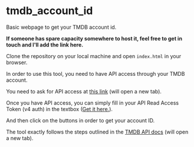 # tmdb_account_id
Basic webpage to get your TMDB account id.

<b>If someone has spare capacity somewhere to host it, feel free to get in touch and I'll add the link here.</b>

Clone the repository on your local machine and open `index.html` in your browser.
<p>In order to use this tool, you need to have API access through your TMDB account.</p>
<p>You need to ask for API access at <a target="_blank" href="https://www.themoviedb.org/settings/api">this link</a> (will open a new tab).</p>
<p>Once you have API access, you can simply fill in your API Read Access Token (v4 auth) in the textbox (<a target="_blank" href="https://www.themoviedb.org/settings/api">Get it here.</a>).</p>
<p>And then click on the buttons in order to get your account ID.</p>
<p>The tool exactly follows the steps outlined in the <a target="_blank" href="https://developers.themoviedb.org/4/auth/user-authorization-1">TMDB API docs</a> (will open a new tab).</p>

